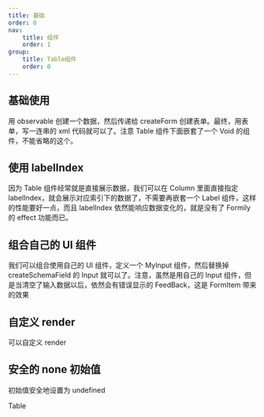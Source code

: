 ```yaml
---
title: 基础
order: 0
nav:
    title: 组件
    order: 1
group:
    title: Table组件
    order: 0
---
```


## 基础使用

<code src="./basic.tsx"></code>

用 observable 创建一个数据，然后传递给 createForm 创建表单。最终，用表单，写一连串的 xml 代码就可以了。注意 Table 组件下面嵌套了一个 Void 的组件，不能省略的这个。

## 使用 labelIndex

<code src="./labelIndex.tsx"></code>

因为 Table 组件经常就是直接展示数据，我们可以在 Column 里面直接指定 labelIndex，就会展示对应索引下的数据了，不需要再嵌套一个 Label 组件，这样的性能要好一点，而且 labelIndex 依然能响应数据变化的，就是没有了 Formily 的 effect 功能而已。

## 组合自己的 UI 组件

<code src="./userInput.tsx"></code>

我们可以组合使用自己的 UI 组件，定义一个 MyInput 组件，然后替换掉 createSchemaField 的 Input 就可以了。注意，虽然是用自己的 Input 组件，但是当清空了输入数据以后，依然会有错误显示的 FeedBack，这是 FormItem 带来的效果

## 自定义 render

<code src="./userInput2.tsx"></code>

可以自定义 render

## 安全的 none 初始值

<code src="./none.tsx"></code>

初始值安全地设置为 undefined

<API src="../../../../src/Table/index.tsx" exports='["MyTableTypeForDoc"]'>Table</API>
